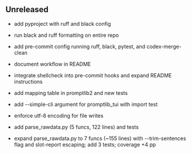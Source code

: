 ## Unreleased
- add pyproject with ruff and black config
- run black and ruff formatting on entire repo
- add pre-commit config running ruff, black, pytest, and codex-merge-clean
- document workflow in README
- integrate shellcheck into pre-commit hooks and expand README instructions
- add mapping table in promptlib2 and new tests
- add --simple-cli argument for promptlib_tui with import test







- enforce utf-8 encoding for file writes

- add parse_rawdata.py (5 funcs, 122 lines) and tests
- expand parse_rawdata.py to 7 funcs (~155 lines) with --trim-sentences flag and
  slot-report escaping; add 3 tests; coverage +4 pp




